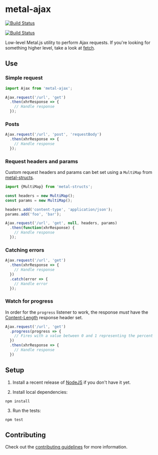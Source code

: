 # metal-ajax

[![Build Status](https://travis-ci.org/metal/metal-ajax.svg?branch=master)](https://travis-ci.org/metal/metal-ajax)

[![Build Status](https://saucelabs.com/browser-matrix/metal-ajax.svg)](https://saucelabs.com/beta/builds/ff7b6c3bec2e49cd80c02db948bc88ce)

Low-level Metal.js utility to perform Ajax requests. If you're looking for
something higher level, take a look
at [fetch](https://developer.mozilla.org/en-US/docs/Web/API/WindowOrWorkerGlobalScope/fetch).

## Use

### Simple request

```javascript
import Ajax from 'metal-ajax';

Ajax.request('/url', 'get')
  .then(xhrResponse => {
    // Handle response
  });
```

### Posts

```javascript
Ajax.request('/url', 'post', 'requestBody')
  .then(xhrResponse => {
    // Handle response
  });
```

### Request headers and params

Custom request headers and params can bet set
using a `MultiMap` from [metal-structs](https://github.com/metal/metal-structs).

```javascript
import {MultiMap} from 'metal-structs';

const headers = new MultiMap();
const params = new MultiMap();

headers.add('content-type', 'application/json');
params.add('foo', 'bar');

Ajax.request('/url', 'get', null, headers, params)
  .then(function(xhrResponse) {
    // Handle response
  });
```

### Catching errors

```javascript
Ajax.request('/url', 'get')
  .then(xhrResponse => {
    // Handle response
  })
  .catch(error => {
    // Handle error
  });
```

### Watch for progress

In order for the `progress` listener to work, the response _must_ have
the [Content-Length](https://developer.mozilla.org/en-US/docs/Web/HTTP/Headers/Content-Length) response
header set.

```javascript
Ajax.request('/url', 'get')
  .progress(progress => {
    // Fires with a value between 0 and 1 representing the percent
  })
  .then(xhrResponse => {
    // Handle response
  })
```

## Setup

1. Install a recent release of [NodeJS](https://nodejs.org/en/download/) if you
don't have it yet.

2. Install local dependencies:

  ```
  npm install
  ```

3. Run the tests:

  ```
  npm test
  ```

## Contributing

Check out the [contributing guidelines](https://github.com/metal/metal-plugins/blob/master/CONTRIBUTING.md) for more information.
